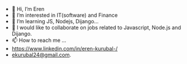 - 👋 Hi, I’m Eren
- 👀 I’m interested in IT(software) and Finance
- 🌱 I’m learning JS, Nodejs, Dijango... 
- 💞️ I would like to collaborate on jobs related to Javascript, Node.js and Dijango.
- 📫 How to reach me ...
- https://www.linkedin.com/in/eren-kurubal-/
- ekurubal24@gmail.com.

<!---
erenkrbl/erenkrbl is a ✨ special ✨ repository because its `README.md` (this file) appears on your GitHub profile.
You can click the Preview link to take a look at your changes.
--->
